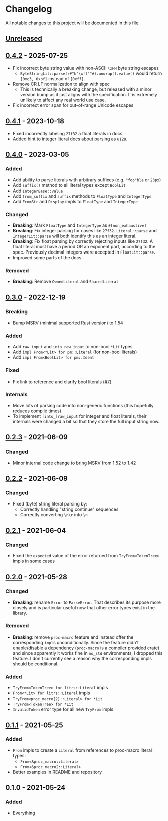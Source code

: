 # Changelog

All notable changes to this project will be documented in this file.


## [Unreleased]

## [0.4.2] - 2025-07-25
- Fix incorrect byte string value with non-ASCII `\xHH` byte string escapes
    - `ByteStringLit::parse(r#"b"\xff""#).unwrap().value()` would return `[0xc3, 0xbf]` instead of `[0xff]`.
- Remove CR LF normalization to align with spec
    - This is technically a breaking change, but released with a minor version bump as it just aligns with the specification. It is extremely unlikely to affect any real world use case.
- Fix incorrect error span for out-of-range Unicode escapes

## [0.4.1] - 2023-10-18
- Fixed incorrectly labeling `27f32` a float literals in docs.
- Added hint to integer literal docs about parsing as `u128`.

## [0.4.0] - 2023-03-05
### Added
- Add ability to parse literals with arbitrary suffixes (e.g. `"foo"bla` or `23px`)
- Add `suffix()` method to all literal types except `BoolLit`
- Add `IntegerBase::value`
- Add `from_suffix` and `suffix` methods to `FloatType` and `IntegerType`
- Add `FromStr` and `Display` impls to `FloatType` and `IntegerType`

### Changed
- **Breaking**: Mark `FloatType` and `IntegerType` as `#[non_exhaustive]`
- **Breaking**: Fix integer parsing for cases like `27f32`. `Literal::parse`
  and `IntegerLit::parse` will both identify this as an integer literal.
- **Breaking**: Fix float parsing by correctly rejecting inputs like `27f32`. A
  float literal must have a period OR an exponent part, according to the spec.
  Previously decimal integers were accepted in `FloatLit::parse`.
- Improved some parts of the docs

### Removed
- **Breaking**: Remove `OwnedLiteral` and `SharedLiteral`

## [0.3.0] - 2022-12-19
### Breaking
- Bump MSRV (minimal supported Rust version) to 1.54

### Added
- Add `raw_input` and `into_raw_input` to non-bool `*Lit` types
- Add `impl From<*Lit> for pm::Literal` (for non-bool literals)
- Add `impl From<BoolLit> for pm::Ident`

### Fixed
- Fix link to reference and clarify bool literals ([#7](https://github.com/LukasKalbertodt/litrs/pull/7))

### Internals
- Move lots of parsing code into non-generic functions (this hopefully reduces compile times)
- To implement `[into_]raw_input` for integer and float literals, their
  internals were changed a bit so that they store the full input string now.

## [0.2.3] - 2021-06-09
### Changed
- Minor internal code change to bring MSRV from 1.52 to 1.42

## [0.2.2] - 2021-06-09
### Changed
- Fixed (byte) string literal parsing by:
    - Correctly handling "string continue" sequences
    - Correctly converting `\n\r` into `\n`

## [0.2.1] - 2021-06-04
### Changed
- Fixed the `expected` value of the error returned from `TryFrom<TokenTree>` impls in some cases

## [0.2.0] - 2021-05-28
### Changed
- **Breaking**: rename `Error` to `ParseError`. That describes its purpose more
    closely and is particular useful now that other error types exist in the library.

### Removed
- **Breaking**: remove `proc-macro` feature and instead offer the corresponding
    `impl`s unconditionally. Since the feature didn't enable/disable a
    dependency (`proc-macro` is a compiler provided crate) and since apparently
    it works fine in `no_std` environments, I dropped this feature. I don't
    currently see a reason why the corresponding impls should be conditional.

### Added
- `TryFrom<TokenTree> for litrs::Literal` impls
- `From<*Lit> for litrs::Literal` impls
- `TryFrom<proc_macro[2]::Literal> for *Lit`
- `TryFrom<TokenTree> for *Lit`
- `InvalidToken` error type for all new `TryFrom` impls


## [0.1.1] - 2021-05-25
### Added
- `From` impls to create a `Literal` from references to proc-macro literal types:
    - `From<&proc_macro::Literal>`
    - `From<&proc_macro2::Literal>`
- Better examples in README and repository

## 0.1.0 - 2021-05-24
### Added
- Everything


[Unreleased]: https://github.com/LukasKalbertodt/litrs/compare/v0.4.2...HEAD
[0.4.2]: https://github.com/LukasKalbertodt/litrs/compare/v0.4.1...v0.4.2
[0.4.1]: https://github.com/LukasKalbertodt/litrs/compare/v0.4.0...v0.4.1
[0.4.0]: https://github.com/LukasKalbertodt/litrs/compare/v0.3.0...v0.4.0
[0.3.0]: https://github.com/LukasKalbertodt/litrs/compare/v0.2.3...v0.3.0
[0.2.3]: https://github.com/LukasKalbertodt/litrs/compare/v0.2.2...v0.2.3
[0.2.2]: https://github.com/LukasKalbertodt/litrs/compare/v0.2.1...v0.2.2
[0.2.1]: https://github.com/LukasKalbertodt/litrs/compare/v0.2.0...v0.2.1
[0.2.0]: https://github.com/LukasKalbertodt/litrs/compare/v0.1.1...v0.2.0
[0.1.1]: https://github.com/LukasKalbertodt/litrs/compare/v0.1.0...v0.1.1
